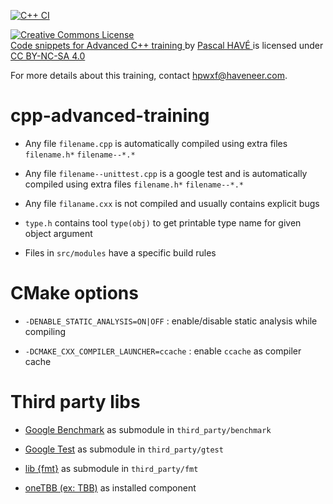 [![C++ CI](https://github.com/haveneer/cpp-advanced-training/workflows/C++%20CI/badge.svg)](https://github.com/haveneer/cpp-advanced-training/actions)

<p xmlns:dct="http://purl.org/dc/terms/" xmlns:cc="http://creativecommons.org/ns#" class="license-text">
    <a rel="license" href="https://creativecommons.org/licenses/by-nc-sa/4.0">
        <img alt="Creative Commons License" style="border-width:0" src="https://i.creativecommons.org/l/by-nc-sa/4.0/88x31.png" />
    </a><br>
    <a rel="cc:attributionURL" property="dct:title" href="https://github.com/haveneer/cpp-advanced-training">
        Code snippets for Advanced C++ training
    </a>
    by 
    <a rel="cc:attributionURL dct:creator" property="cc:attributionName" href="mailto:hpwxf@haveneer.com">
        Pascal HAVÉ
    </a> is licensed under 
    <a rel="license" href="https://creativecommons.org/licenses/by-nc-sa/4.0">CC BY-NC-SA 4.0</a>
</p>

For more details about this training, contact [hpwxf@haveneer.com](mailto:hpwxf@haveneer.com).

# cpp-advanced-training

* Any file `filename.cpp` is automatically compiled using extra files `filename.h*` `filename--*.*`

* Any file `filename--unittest.cpp` is a google test and is automatically compiled using extra files `filename.h*` `filename--*.*`

* Any file `filaname.cxx` is not compiled and usually contains explicit bugs

* `type.h` contains tool `type(obj)` to get printable type name for given object argument

* Files in `src/modules` have a specific build rules


# CMake options

* `-DENABLE_STATIC_ANALYSIS=ON|OFF` : enable/disable static analysis while compiling

* `-DCMAKE_CXX_COMPILER_LAUNCHER=ccache` : enable `ccache` as compiler cache

# Third party libs

* [Google Benchmark](https://github.com/google/benchmark.git) as submodule in `third_party/benchmark`

* [Google Test](https://github.com/google/googletest.git) as submodule in `third_party/gtest`

* [lib {fmt}](https://github.com/fmtlib/fmt.git) as submodule in `third_party/fmt`

* [oneTBB (ex: TBB)](https://github.com/oneapi-src/oneTBB) as installed component